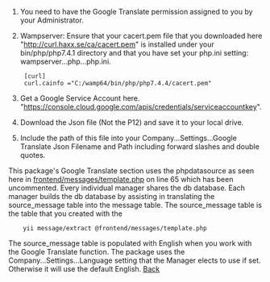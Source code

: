 1. You need to have the Google Translate permission assigned to you by your Administrator.
1. Wampserver: Ensure that your cacert.pem file that you downloaded here "http://curl.haxx.se/ca/cacert.pem" is installed under your bin/php/php7.4.1 directory and that you have set your php.ini setting: wampserver...php...php.ini.

        [curl]
        curl.cainfo ="C:/wamp64/bin/php/php7.4.4/cacert.pem"

1. Get a Google Service Account here. "https://console.cloud.google.com/apis/credentials/serviceaccountkey".
1. Download the Json file (Not the P12) and save it to your local drive. 
1. Include the path of this file into your Company...Settings...Google Translate Json Filename and Path including forward slashes and double quotes.

This package's Google Translate section uses the phpdatasource as seen here in [frontend/messages/template.php](/frontend/messages/template.php) on line 65 which has been uncommented.
Every individual manager shares the db database. Each manager builds the db database by assisting in translating the source_message table into the message table. The source_message table is the table that you created with the

        yii message/extract @frontend/messages/template.php


The source_message table is populated with English when you work with the Google Translate function. The package uses the Company...Settings...Language setting that the Manager elects to use if set. Otherwise it will use the default English.  [Back](/md/faq/faqs.md)
